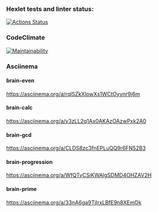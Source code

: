 ### Hexlet tests and linter status:
[![Actions Status](https://github.com/Olmianser/php-project-45/workflows/hexlet-check/badge.svg)](https://github.com/Olmianser/php-project-45/actions)

### CodeClimate
[![Maintainability](https://api.codeclimate.com/v1/badges/8ce2e83c101318b78267/maintainability)](https://codeclimate.com/github/Olmianser/php-project-45/maintainability)

### Asciinema
#### brain-even
https://asciinema.org/a/rqlSZkXlowXs1WCtOyynr9j6m
#### brain-calc
https://asciinema.org/a/v3zLL2q1Ax0AKAzOAzwPxk2A0
#### brain-gcd
https://asciinema.org/a/CLDS8zc3fnEPLuQQ9r6FN52B3
#### brain-progression
https://asciinema.org/a/WfQTvCSiKWAlgSDMD4OHZAV2H
#### brain-prime
https://asciinema.org/a/33nA6ga9TjIrxLBfE9n8XEmOk

